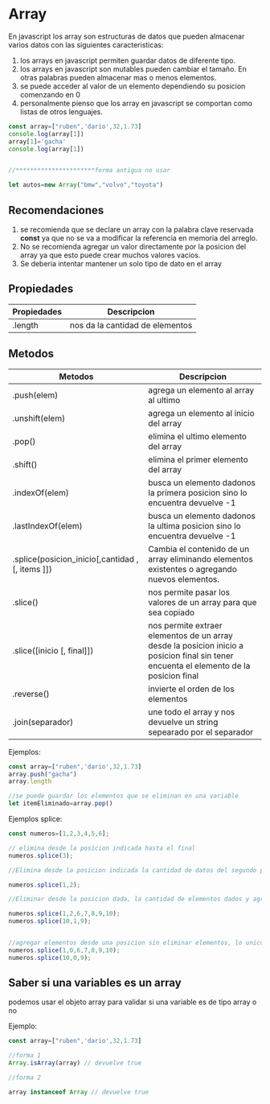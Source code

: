 # Array
En javascript los array son estructuras de datos que pueden almacenar varios datos con las siguientes caracteristicas:

1. los arrays en javascript permiten guardar datos de diferente tipo.
2. los arrays en javascript son mutables pueden cambiar el tamaño. En otras palabras pueden almacenar mas o menos elementos.
3. se puede acceder al valor de un elemento dependiendo su posicion comenzando en 0
4. personalmente pienso que los array en javascript se comportan como listas de otros lenguajes.

```javascript
const array=["ruben",'dario',32,1.73]
console.log(array[1])
array[1]='gacha'
console.log(array[1])


//**********************forma antigua no usar 

let autos=new Array("bmw","volvo","toyota")

```
## Recomendaciones
1. se recomienda que se declare un array con la palabra clave reservada **const** ya que no se va a modificar la referencia en memoria del arreglo.
2. No se recomienda agregar un valor directamente por la posicion del array ya que esto puede crear muchos valores vacios.
3. Se deberia intentar mantener un solo tipo de dato en el array

## Propiedades
|Propiedades| Descripcion|
| --- | --- |
|.length| nos da la cantidad de elementos |

## Metodos
|Metodos| Descripcion|
| --- | --- |
|.push(elem)| agrega un elemento al array al ultimo |
|.unshift(elem)|agrega un elemento al inicio del array |
|.pop()| elimina el ultimo elemento del array |
|.shift()| elimina el primer elemento del array|
|.indexOf(elem) | busca un elemento dadonos la primera posicion sino lo encuentra devuelve -1|
|.lastIndexOf(elem) | busca un elemento dadonos la ultima posicion sino lo encuentra devuelve -1|
|.splice(posicion_inicio[,cantidad ,[, items ]])| Cambia el contenido de un array eliminando elementos existentes o agregando nuevos elementos.|
|.slice()| nos permite pasar los valores de un array para que sea copiado |
|.slice([inicio [, final]])| nos permite extraer elementos de un array desde la posicion inicio a posicion final sin tener encuenta el elemento de la posicion final |
|.reverse() | invierte el orden de los elementos |
|.join(separador) | une todo el array y nos devuelve un string sepearado por el separador|


Ejemplos:
```javascript
const array=["ruben",'dario',32,1.73]
array.push("gacha")
array.length

//se puede guardar los elementos que se eliminan en una variable
let itemEliminado=array.pop()
```


Ejemplos splice:
```javascript
const numeros=[1,2,3,4,5,6];

// elimina desde la posicion indicada hasta el final
numeros.splice(3);

//Elimina desde la posicion indicada la cantidad de datos del segundo parametro

numeros.splice(1,2);

//Eliminar desde la posicion dada, la cantidad de elementos dados y agrega los elementos que queramos insertar desde uno a x elementos.

numeros.splice(1,2,6,7,8,9,10);
numeros.splice(10,1,9);


//agregar elementos desde una posicion sin eliminar elementos, lo unico que se debe hacer es en cantidad colocar 0.
numeros.splice(1,0,6,7,8,9,10);
numeros.splice(10,0,9);

```

## Saber si una variables es un array

podemos usar el objeto array para validar si una variable es de tipo array o no

Ejemplo:

```javascript
const array=["ruben",'dario',32,1.73]

//forma 1
Array.isArray(array) // devuelve true

//forma 2

array instanceof Array // devuelve true
```

